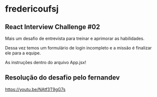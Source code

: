 # fredericoufsj

## React Interview Challenge #02

Mais um desafio de entrevista para treinar e aprimorar as habilidades.

Dessa vez temos um formulário de login incompleto e a missão é finalizar ele para a equipe.

As instruções dentro do arquivo App.jsx!


## Resolução do desafio pelo fernandev

https://youtu.be/NAtf3T9gG7s
